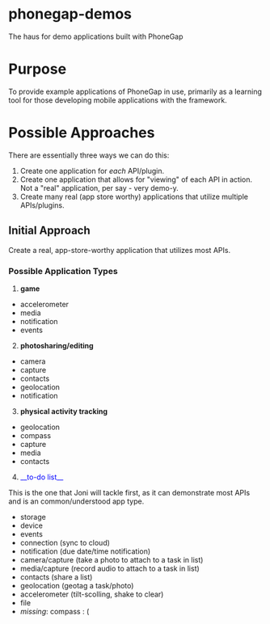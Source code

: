 phonegap-demos
==============

The haus for demo applications built with PhoneGap

# Purpose

To provide example applications of PhoneGap in use, primarily as a learning tool for those developing mobile applications with the framework.

# Possible Approaches

There are essentially three ways we can do this:

1. Create one application for *each* API/plugin.
2. Create one application that allows for "viewing" of each API in action. Not a "real" application, per say - very demo-y.
3. Create many real (app store worthy) applications that utilize multiple APIs/plugins.

## Initial Approach

Create a real, app-store-worthy application that utilizes most APIs.

### Possible Application Types

1. __game__
  * accelerometer
  * media
  * notification
  * events

2. __photosharing/editing__
  * camera
  * capture
  * contacts
  * geolocation
  * notification

3. __physical activity tracking__
  * geolocation
  * compass
  * capture
  * media
  * contacts

4. <p style="color:blue">__to-do list__ 
This is the one that Joni will tackle first, as it can demonstrate most APIs and is an common/understood app type.</p>
  * storage
  * device
  * events
  * connection (sync to cloud)
  * notification (due date/time notification)
  * camera/capture (take a photo to attach to a task in list)
  * media/capture (record audio to attach to a task in list)
  * contacts (share a list)
  * geolocation (geotag a task/photo)
  * accelerometer (tilt-scolling, shake to clear)
  * file
  * *missing*: compass  : (





                                